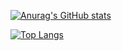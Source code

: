 

[![Anurag's GitHub stats](https://github-readme-stats.vercel.app/api?username=Trouvaille0198&theme=onedark)](https://github.com/anuraghazra/github-readme-stats)



[![Top Langs](https://github-readme-stats.vercel.app/api/top-langs/?username=Trouvaille0198&layout=compact&theme=onedark&hide=Jupyter%20Notebook,HTML,CSS,SCSS)](https://github.com/anuraghazra/github-readme-stats)

